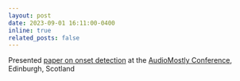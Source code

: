 ```yaml
---
layout: post
date: 2023-09-01 16:11:00-0400
inline: true
related_posts: false
---
```


Presented [paper on onset detection](https://dl.acm.org/doi/10.1145/3616195.3616206) at the [AudioMostly Conference](https://audiomostly.com/), Edinburgh, Scotland